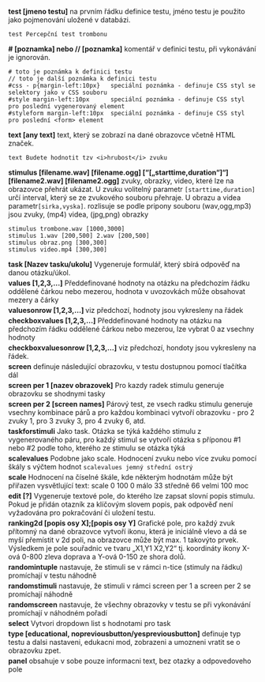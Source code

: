 **test [jmeno testu]** na prvním řádku definice testu, jméno testu je použito jako pojmenování uložené v databázi.
```
test Percepční test trombonu
```
**\# [poznamka]  nebo // [poznamka]** komentář v definici testu, při vykonávání je ignorován.
```
# toto je poznámka k definici testu
// toto je další poznámka k definici testu
#css - p{margin-left:10px}   speciální poznámka - definuje CSS styl se selektory jako v CSS souboru
#style margin-left:10px      speciální poznámka - definuje CSS styl pro poslední vygenerovaný element
#styleform margin-left:10px  speciální poznámka - definuje CSS styl pro poslední <form> element
```

**text [any text]** text, který se zobrazí na dané obrazovce včetně HTML značek.
```
text Budete hodnotit tzv <i>hrubost</i> zvuku
```

**stimulus [filename.wav] [filename.ogg] [“[„starttime,duration“]“] [filename2.wav] [filename2.ogg]**
<span class="w3-text">zvuky, obrazky, video, které lze na obrazovce přehrát ukázat.
U zvuku volitelný parametr `[starttime,duration]` určí interval, který se ze zvukového souboru přehraje.
U obrazu a videa parametr`[sirka,vyska]`. rozlisuje se podle pripony souboru (wav,ogg,mp3) jsou zvuky, (mp4) videa, (jpg,png) obrazky</span>
```
stimulus trombone.wav [1000,3000]
stimulus 1.wav [200,500] 2.wav [200,500]
stimulus obraz.png [300,300]
stimulus video.mp4 [300,300]
```


**task [Nazev tasku/ukolu]**
Vygeneruje formulář, který sbírá odpověď na danou otázku/úkol.
                            <p class="w3-tooltip" style="margin-top:-10px">
                              <b>values [1,2,3,…]</b>
                              <span class="w3-text"> 	Předdefinované hodnoty na otázku na předchozím řádku oddělené čárkou nebo mezerou, hodnota v uvozovkách může obsahovat mezery a čárky</span>
                            </p>
                            <p class="w3-tooltip" style="margin-top:-10px">
                              <b>valuesonrow [1,2,3,…] </b>
                              <span class="w3-text">	viz předchozí, hodnoty jsou vykresleny na řádek</span>
                            </p>
                            <p class="w3-tooltip" style="margin-top:-10px">
                              <b>checkboxvalues [1,2,3,…]</b>
                              <span class="w3-text"> 	Předdefinované hodnoty na otázku na předchozím řádku oddělené čárkou nebo mezerou, lze vybrat 0 az vsechny hodnoty </span>
                            </p>
                            <p class="w3-tooltip" style="margin-top:-10px">
                              <b>checkboxvaluesonrow [1,2,3,…]</b>
                              <span class="w3-text"> 	viz předchozí, hondoty jsou vykresleny na řádek.</span>
                            </p>
                            <p class="w3-tooltip" style="margin-top:-10px">
                              <b>screen</b>
                              <span class="w3-text"> 	definuje následující obrazovku, v testu dostupnou pomocí tlačítka dál </span>
                            </p>
                            <p class="w3-tooltip" style="margin-top:-10px">
                              <b>screen per 1 [nazev obrazovek]</b>
                              <span class="w3-text">	Pro kazdy radek stimulu generuje obrazovku se shodnymi tasky</span>
                            </p>
                            <p class="w3-tooltip" style="margin-top:-10px">
                              <b>screen per 2 [screen names]</b>
                              <span class="w3-text">	Párový test, ze vsech radku stimulu generuje vsechny kombinace párů a pro každou kombinaci vytvoří obrazovku - pro 2 zvuky 1, pro 3 zvuky 3, pro 4 zvuky 6, atd. </span>
                            </p>
                            <p class="w3-tooltip" style="margin-top:-10px">
                              <b>taskforstimuli</b>
                              <span class="w3-text"> 	Jako task. Otázka se týká každého stimulu z vygenerovaného páru, pro každý stimul se vytvoří otázka s příponou #1 nebo #2 podle toho, kterého ze stimulu se otázka týká</span>
                            </p>
                            <p class="w3-tooltip" style="margin-top:-10px">
                              <b>scalevalues</b>
                              <span class="w3-text"> 	Podobne jako scale. Hodnocení zvuku nebo více zvuku pomocí škály s výčtem hodnot `scalevalues jemný střední ostrý`</span>
                            </p>
                            <p class="w3-tooltip" style="margin-top:-10px">
                              <b>scale</b>
                              <span class="w3-text"> 	Hodnocení na číselné škále, kde některým hodnotám může být přiřazen vysvětlující text: scale 0 100 0 málo 33 středně 66 velmi 100 moc </span>
                            </p>
                            <p class="w3-tooltip" style="margin-top:-10px">
                              <b>edit [?]</b>
                              <span class="w3-text"> 	Vygeneruje textové pole, do kterého lze zapsat slovní popis stimulu. Pokud je přidán otazník za klíčovým slovem popis, pak odpověď není vyžadována pro pokračování či uložení testu. </span>
                            </p>
                            <p class="w3-tooltip" style="margin-top:-10px">
                              <b>ranking2d [popis osy X];[popis osy Y]</b>
                              <span class="w3-text">	Grafické pole, pro každý zvuk přítomný na dané obrazovce vytvoří ikonu, která je iniciálně vlevo a dá se myší přemístit v 2d poli, na obrazovce může být max. 1 takovýto prvek. Výsledkem je pole souřadnic ve tvaru „X1,Y1 X2,Y2“ tj. koordináty ikony X-ová 0-800 zleva doprava a Y-ová 0-150 ze shora dolů.</span>
                            </p>
                            <p class="w3-tooltip" style="margin-top:-10px">
                              <b>randomintuple</b>
                              <span class="w3-text">	nastavuje, že stimuli se v rámci n-tice (stimuly na řádku) promíchají v testu náhodně</span>
                            </p>
                            <p class="w3-tooltip" style="margin-top:-10px">
                              <b>randomstimuli</b>
                              <span class="w3-text"> 	nastavuje, že stimuli v rámci screen per 1 a screen per 2 se promíchají náhodně </span>
                            </p>
                            <p class="w3-tooltip" style="margin-top:-10px">
                              <b>randomscreen</b>
                              <span class="w3-text"> 	nastavuje, že všechny obrazovky v testu se při vykonávání promíchají v náhodném pořadí</span>
                            </p>
                            <p class="w3-tooltip" style="margin-top:-10px">
                              <b>select</b>
                              <span class="w3-text"> 	Vytvori dropdown list s hodnotami pro task </span>
                            </p>
                            <p class="w3-tooltip" style="margin-top:-10px">
                              <b>type [educational, nopreviousbutton/yespreviousbutton]</b>
                              <span class="w3-text"> 	definuje typ testu a dalsi nastaveni, edukacni mod, zobrazeni a umozneni vratit se o obrazovku zpet.</span>
                            </p>
                            <p class="w3-tooltip" style="margin-top:-10px">
                              <b>panel</b>
                              <span class="w3-text"> 	obsahuje v sobe pouze informacni text, bez otazky a odpovedoveho pole </span>
                            </p>
                          </div>
      </div>

